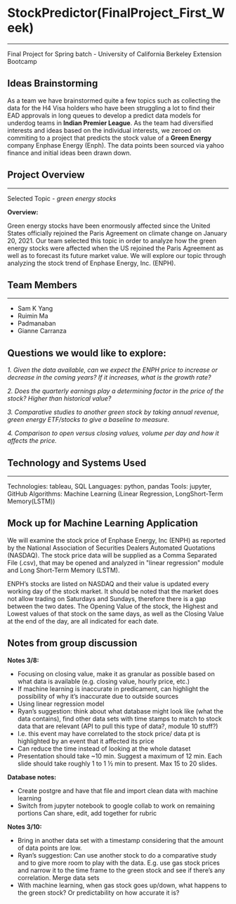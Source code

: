 # **StockPredictor(FinalProject_First_Week)**
---
Final Project for Spring batch - University of California Berkeley Extension Bootcamp


## **Ideas Brainstorming**

As a team we have brainstormed quite a few topics such as collecting the data for the H4 Visa holders who have been struggling a lot to find their EAD approvals in long queues to develop a predict data models for underdog teams in **Indian Premier League**. As the team had diversified interests and ideas based on the individual interests, we zeroed on commiting to a project that predicts the stock value of a **Green Energy** company Enphase Energy (Enph). The data points been sourced via yahoo finance and initial ideas been drawn down.

## **Project Overview**
---

Selected Topic - *green energy stocks*

**Overview:** 

Green energy stocks have been enormously affected since the United States officially rejoined the Paris Agreement on climate change on January 20, 2021. Our team selected this topic in order to analyze how the green energy stocks were affected when the US rejoined the Paris Agreement as well as to forecast its future market value. We will explore our topic through analyzing the stock trend of Enphase Energy, Inc. (ENPH).


## **Team Members**
---
* Sam K Yang
* Ruimin Ma
* Padmanaban
* Gianne Carranza


## **Questions we would like to explore:**

*1. Given the data available, can we expect the ENPH price to increase or decrease in the coming years? If it increases, what is the growth rate?*

*2. Does the quarterly earnings play a determining factor in the price of the stock? Higher than historical value?*

*3. Comparative studies to another green stock by taking annual revenue, green energy ETF/stocks to give a baseline to measure.*

*4. Comparison to open versus closing values, volume per day and how it affects the price.*



## **Technology and Systems Used**
---
Technologies: tableau, SQL
Languages: python, pandas
Tools: jupyter, GitHub
Algorithms: Machine Learning (Linear Regression, LongShort-Term Memory(LSTM))


## **Mock up for Machine Learning Application**

We will examine the stock price of Enphase Energy, Inc (ENPH) as reported by the National Association of Securities Dealers Automated Quotations (NASDAQ). The stock price data will be supplied as a Comma Separated File (.csv), that may be opened and analyzed in "linear regression" module and Long Short-Term Memory (LSTM). 

ENPH’s stocks are listed on NASDAQ and their value is updated every working day of the stock market. It should be noted that the market does not allow trading on Saturdays and Sundays, therefore there is a gap between the two dates. The Opening Value of the stock, the Highest and Lowest values of that stock on the same days, as well as the Closing Value at the end of the day, are all indicated for each date.


## **Notes from group discussion**

**Notes 3/8:**

- Focusing on closing value, make it as granular as possible based on what data is available (e.g. closing value, hourly price, etc.)
- If machine learning is inaccurate in predicament, can highlight the possibility of why it’s inaccurate due to outside sources
- Using linear regression model 
- Ryan’s suggestion: think about what database might look like (what the data contains), find other data sets with time stamps to match to stock data that are relevant (API to pull this type of data?,  module 10 stuff?)
- I.e. this event may have correlated to the stock price/ data pt is highlighted by an event that it affected its price
- Can reduce the time instead of looking at the whole dataset
- Presentation should take ~10 min. Suggest a maximum of 12 min. Each slide should take roughly 1 to 1 ½ min to present. Max 15 to 20 slides. 

**Database notes:**

- Create postgre and have that file and import clean data with machine learning
- Switch from jupyter notebook to google collab to work on remaining portions
   Can share, edit, add together for rubric



**Notes 3/10:**

- Bring in another data set with a timestamp considering that the amount of data points are low. 
- Ryan’s suggestion: Can use another stock to do a comparative study and to give more room to play with the data. E.g. use gas stock prices and narrow it to the time frame to the green stock and see if there’s any correlation. Merge data sets
- With machine learning, when gas stock goes up/down, what happens to the green stock? Or predictability on how accurate it is?



